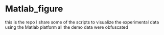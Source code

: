 # Matlab_figure
this is the repo I share some of the scripts to visualize the experimental data using the Matlab platform
all the demo data were obfuscated
